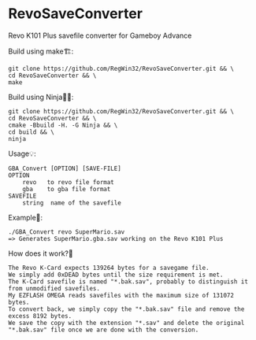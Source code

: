 # RevoSaveConverter
Revo K101 Plus savefile converter for Gameboy Advance

Build using make🏗️:

```
git clone https://github.com/RegWin32/RevoSaveConverter.git && \
cd RevoSaveConverter && \
make 
```
Build using Ninja🐱‍👤:
```
git clone https://github.com/RegWin32/RevoSaveConverter.git && \
cd RevoSaveConverter && \
cmake -Bbuild -H. -G Ninja && \
cd build && \
ninja
```

Usage💡:
```
GBA_Convert [OPTION] [SAVE-FILE]
OPTION
    revo   to revo file format
    gba    to gba file format
SAVEFILE
    string  name of the savefile
```

Example📄:
```
./GBA_Convert revo SuperMario.sav
=> Generates SuperMario.gba.sav working on the Revo K101 Plus
```

How does it work?🤔
```
The Revo K-Card expects 139264 bytes for a savegame file.
We simply add 0xDEAD bytes until the size requirement is met. 
The K-Card savefile is named "*.bak.sav", probably to distinguish it from unmodified savefiles.
My EZFLASH OMEGA reads savefiles with the maximum size of 131072 bytes.
To convert back, we simply copy the "*.bak.sav" file and remove the excess 8192 bytes. 
We save the copy with the extension "*.sav" and delete the original "*.bak.sav" file once we are done with the conversion.
```
